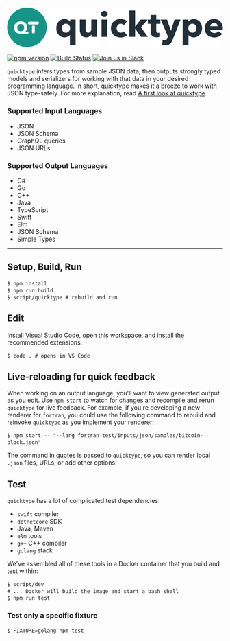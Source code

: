 ![](quicktype-logo.svg)

[![npm version](https://badge.fury.io/js/quicktype.svg)](https://badge.fury.io/js/quicktype)
[![Build Status](https://travis-ci.org/quicktype/quicktype.svg?branch=master)](https://travis-ci.org/quicktype/quicktype)
[![Join us in Slack](http://slack.quicktype.io/badge.svg)](http://slack.quicktype.io/)

`quicktype` infers types from sample JSON data, then outputs strongly typed models and serializers for working with that data in your desired programming language. In short, quicktype makes it a breeze to work with JSON type-safely. For more explanation, read [A first look at quicktype](http://blog.quicktype.io/first-look/).

### Supported Input Languages

* JSON
* JSON Schema
* GraphQL queries
* JSON URLs

### Supported Output Languages

* C#
* Go
* C++
* Java
* TypeScript
* Swift
* Elm
* JSON Schema
* Simple Types

---

## Setup, Build, Run

```shell
$ npm install
$ npm run build
$ script/quicktype # rebuild and run
```

## Edit

Install [Visual Studio Code](https://code.visualstudio.com/), open this
workspace, and install the recommended extensions:

```shell
$ code . # opens in VS Code
```

## Live-reloading for quick feedback

When working on an output language, you'll want to view generated
output as you edit. Use `npm start` to watch for changes and
recompile and rerun `quicktype` for live feedback. For example, if you're
developing a new renderer for `fortran`, you could use the following command to
rebuild and reinvoke `quicktype` as you implement your renderer:

```shell
$ npm start -- "--lang fortran test/inputs/json/samples/bitcoin-block.json"
```

The command in quotes is passed to `quicktype`, so you can render local `.json`
files, URLs, or add other options.

## Test

`quicktype` has a lot of complicated test dependencies:

* `swift` compiler
* `dotnetcore` SDK
* Java, Maven
* `elm` tools
* `g++` C++ compiler
* `golang` stack

We've assembled all of these tools in a Docker container that you build and test within:

```shell
$ script/dev
# ... Docker will build the image and start a bash shell
$ npm run test
```

### Test only a specific fixture

```shell
$ FIXTURE=golang npm test
```
